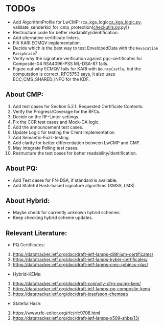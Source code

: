 <!--
SPDX-FileCopyrightText: Copyright 2024 Siemens AG

SPDX-License-Identifier: Apache-2.0
-->

# TODOs 
- Add AlgorithmProfile for LwCMP:
  (ca_kga_logic[ca_kga_logic.py](resources/ca_kga_logic.py),
  validate_senderkid_for_cmp_protection([checkutils.py](resources/checkutils.py).py))
- Restructure code for better readability/identification.
- Add alternative certificate linters.
- FIX KARI ECMQV implementation.
- Decide which is the best way to test EnvelopedData with the `Revocation Passphrase`?
- Verify why the signature verification against pqc-certificates 
for Composite-04 RSA4096-PSS ML-DSA-87 fails.
- Figure out why ECMQV fails for KARI with `BouncyCastle`, but the computation is correct,
RFC5753 says, it also uses ECC_CMS_SHARED_INFO for the KDF.


## About CMP:
1. Add test cases for Section 5.2.1. Requested
   Certificate Contents.
2. Verify the Progress/Coverage for the RFCs.
3. Decide on the RF-Linter settings.
4. Fix the CCR test cases and Mock-CA logic.
5. Add the announcement test cases.
6. Update Logic for testing the Client Implementation
7. Add Semantic-Fuzz-testing.
8. Add clarity for better differentiation between LwCMP and CMP.
9. May integrate Polling test cases.
10. Restructure the test cases for better readability/identification.


## About PQ:

- Add Test cases for FN-DSA, if standard is available.
- Add Stateful Hash-based signature algorithms (XMSS, LMS).

## About Hybrid:

- Maybe check for currently unknown hybrid schemes.
- Keep checking hybrid scheme updates.


## Relevant Literature:


- PQ Certificates:

1. https://datatracker.ietf.org/doc/draft-ietf-lamps-dilithium-certificates/
2. https://datatracker.ietf.org/doc/draft-ietf-lamps-kyber-certificates/
3. https://datatracker.ietf.org/doc/draft-ietf-lamps-cms-sphincs-plus/

- Hybrid-KEMs:
1. https://datatracker.ietf.org/doc/draft-connolly-cfrg-xwing-kem/
2. https://datatracker.ietf.org/doc/draft-ietf-lamps-pq-composite-kem/
3. https://datatracker.ietf.org/doc/draft-josefsson-chempat/


- Stateful Hash:
1. https://www.rfc-editor.org/rfc/rfc9708.html
2. https://datatracker.ietf.org/doc/draft-ietf-lamps-x509-shbs/13/
